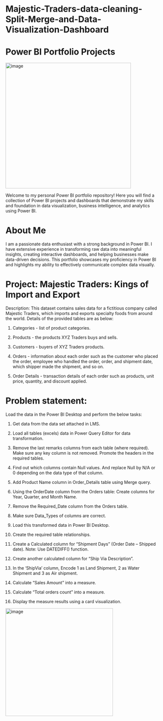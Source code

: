 # Majestic-Traders-data-cleaning-Split-Merge-and-Data-Visualization-Dashboard

# Power BI Portfolio Projects

<img width="413" alt="image" src="https://github.com/cheat0072017/Mavel-data-visualization-dashboard/assets/164551467/86c8ae07-964e-49cc-b7bb-b8ed63fe0372">

Welcome to my personal Power BI portfolio repository! Here you will find a collection of Power BI projects and dashboards that demonstrate my skills and foundation in data visualization, business intelligence, and analytics using Power BI.

# About Me

I am a passionate data enthusiast with a strong background in Power BI. I have extensive experience in transforming raw data into meaningful insights, creating interactive dashboards, and helping businesses make data-driven decisions. This portfolio showcases my proficiency in Power BI and highlights my ability to effectively communicate complex data visually.

# Project: Majestic Traders: Kings of Import and Export

Description: This dataset contains sales data for a fictitious company called Majestic Traders, which imports and exports specialty foods from around the world. Details of the provided tables are as below:

1. Categories - list of product categories.

2. Products - the products XYZ Traders buys and sells.

3. Customers - buyers of XYZ Traders products.

4. Orders - information about each order such as the customer who placed the order, employee who handled the order, order, and shipment date, which shipper made the shipment, and so on.

5. Order Details - transaction details of each order such as products, unit price, quantity, and discount applied.

# Problem statement: 
Load the data in the Power BI Desktop and perform the below tasks:

1. Get data from the data set attached in LMS.

2. Load all tables (excels) data in Power Query Editor for data transformation.

3. Remove the last remarks columns from each table (where required). Make sure any key column is not removed. Promote the headers in the required tables.

4. Find out which columns contain Null values. And replace Null by N/A or 0 depending on the data type of that column.

5. Add Product Name column in Order_Details table using Merge query.

6. Using the OrderDate column from the Orders table: Create columns for Year, Quarter, and Month Name.

7. Remove the Required_Date column from the Orders table.

8. Make sure Data_Types of columns are correct.

9. Load this transformed data in Power BI Desktop.

10. Create the required table relationships.

11. Create a Calculated column for “Shipment Days” (Order Date – Shipped date). Note: Use DATEDIFF() function.

12. Create another calculated column for “Ship Via Description”.

13. In the ‘ShipVia’ column, Encode 1 as Land Shipment, 2 as Water Shipment and 3 as Air shipment.

14. Calculate “Sales Amount” into a measure.

15. Calculate “Total orders count” into a measure.

16. Display the measure results using a card visualization.



<img width="354" alt="image" src="https://github.com/cheat0072017/Majestic-Traders-data-cleaning-Split-Merge-and-Data-Visualization-Dashboard/assets/164551467/380d6fb5-d140-4c7a-8a05-1a0a8da9f71a">

